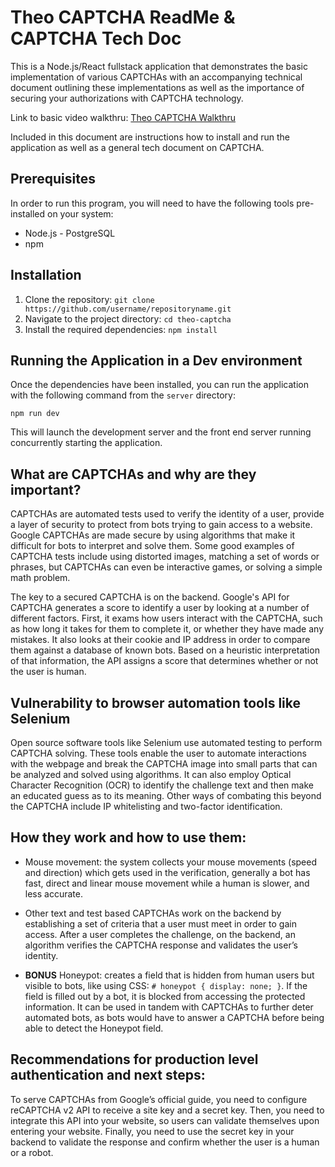 # Theo CAPTCHA ReadMe & CAPTCHA Tech Doc

This is a Node.js/React fullstack application that demonstrates the basic implementation of various CAPTCHAs with an accompanying technical document outlining these implementations as well as the importance of securing your authorizations with CAPTCHA technology.

Link to basic video walkthru: [Theo CAPTCHA Walkthru](https://youtu.be/H_ztvF3SoDk)

Included in this document are instructions how to install and run the application as well as a general tech document on CAPTCHA.

## Prerequisites

In order to run this program, you will need to have the following tools pre-installed on your system:

- Node.js - PostgreSQL
- npm

## Installation

1. Clone the repository: `git clone https://github.com/username/repositoryname.git`
2. Navigate to the project directory: `cd theo-captcha`
3. Install the required dependencies: `npm install`

## Running the Application in a Dev environment

Once the dependencies have been installed, you can run the application with the following command from the `server` directory:

`npm run dev`

This will launch the development server and the front end server running concurrently starting the application.

## What are CAPTCHAs and why are they important?

CAPTCHAs are automated tests used to verify the identity of a user, provide a layer of security to protect from bots trying to gain access to a website. Google CAPTCHAs are made secure by using algorithms that make it difficult for bots to interpret and solve them. Some good examples of CAPTCHA tests include using distorted images, matching a set of words or phrases, but CAPTCHAs can even be interactive games, or solving a simple math problem.

The key to a secured CAPTCHA is on the backend. Google's API for CAPTCHA generates a score to identify a user by looking at a number of different factors. First, it exams how users interact with the CAPTCHA, such as how long it takes for them to complete it, or whether they have made any mistakes. It also looks at their cookie and IP address in order to compare them against a database of known bots. Based on a heuristic interpretation of that information, the API assigns a score that determines whether or not the user is human.

## Vulnerability to browser automation tools like Selenium

Open source software tools like Selenium use automated testing to perform CAPTCHA solving. These tools enable the user to automate interactions with the webpage and break the CAPTCHA image into small parts that can be analyzed and solved using algorithms. It can also employ Optical Character Recognition (OCR) to identify the challenge text and then make an educated guess as to its meaning. Other ways of combating this beyond the CAPTCHA include IP whitelisting and two-factor identification.

## How they work and how to use them:

- Mouse movement: the system collects your mouse movements (speed and direction) which gets used in the verification, generally a bot has fast, direct and linear mouse movement while a human is slower, and less accurate.

- Other text and test based CAPTCHAs work on the backend by establishing a set of criteria that a user must meet in order to gain access. After a user completes the challenge, on the backend, an algorithm verifies the CAPTCHA response and validates the user’s identity.

- **BONUS** Honeypot: creates a field that is hidden from human users but visible to bots, like using CSS: `# honeypot { display: none; }`. If the field is filled out by a bot, it is blocked from accessing the protected information. It can be used in tandem with CAPTCHAs to further deter automated bots, as bots would have to answer a CAPTCHA before being able to detect the Honeypot field.

## Recommendations for production level authentication and next steps:

To serve CAPTCHAs from Google’s official guide, you need to configure reCAPTCHA v2 API to receive a site key and a secret key. Then, you need to integrate this API into your website, so users can validate themselves upon entering your website. Finally, you need to use the secret key in your backend to validate the response and confirm whether the user is a human or a robot.
